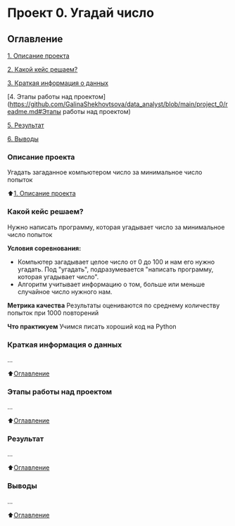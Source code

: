 # Проект 0. Угадай число

## Оглавление
[1. Описание проекта](https://github.com/GalinaShekhovtsova/data_analyst/blob/main/project_0/readme.md#Описание-проекта)

[2. Какой кейс решаем?](https://github.com/GalinaShekhovtsova/data_analyst/blob/main/project_0/readme.md#Какой_кейс_решаем)

[3. Краткая информация о данных](https://github.com/GalinaShekhovtsova/data_analyst/blob/main/project_0/readme.md#Краткая_информация_о_данных)

[4. Этапы работы над проектом](https://github.com/GalinaShekhovtsova/data_analyst/blob/main/project_0/readme.md#Этапы работы над проектом)

[5. Результат](https://github.com/GalinaShekhovtsova/data_analyst/blob/main/project_0/readme.md#Результат)

[6. Выводы](https://github.com/GalinaShekhovtsova/data_analyst/blob/main/project_0/readme.md#Выводы)



### Описание проекта
Угадать загаданное компьютером число за минимальное число попыток

:arrow_up:[1. Описание проекта](https://github.com/GalinaShekhovtsova/data_analyst/blob/main/project_0/readme.md#Оглавление)


### Какой кейс решаем?
Нужно написать программу, которая угадывает число за минимальное число попыток


**Условия соревнования:**
- Компьютер загадывает целое число от 0 до 100 и нам его нужно угадать. Под "угадать", подразумевается "написать программу, которая угадывает число".
- Алгоритм учитывает информацию о том, больше или меньше случайное число нужного нам.

**Метрика качества**
Результаты оцениваются по среднему количеству попыток при 1000 повторений

**Что практикуем**
Учимся писать хороший код на Python


### Краткая информация о данных
...

:arrow_up:[Оглавление](https://github.com/GalinaShekhovtsova/data_analyst/blob/main/project_0/readme.md#Оглавление)

### Этапы работы над проектом
...

:arrow_up:[Оглавление](https://github.com/GalinaShekhovtsova/data_analyst/blob/main/project_0/readme.md#Оглавление)

### Результат
...

:arrow_up:[Оглавление](https://github.com/GalinaShekhovtsova/data_analyst/blob/main/project_0/readme.md#Оглавление)


### Выводы
...

:arrow_up:[Оглавление](https://github.com/GalinaShekhovtsova/data_analyst/blob/main/project_0/readme.md#Оглавление)


